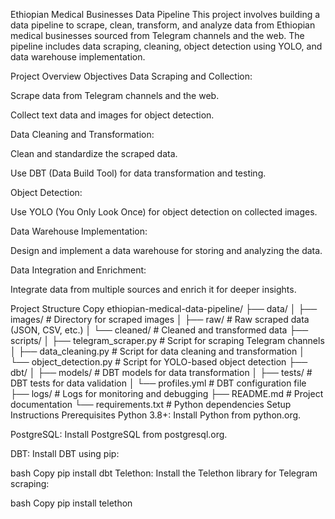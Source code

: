 Ethiopian Medical Businesses Data Pipeline
This project involves building a data pipeline to scrape, clean, transform, and analyze data from Ethiopian medical businesses sourced from Telegram channels and the web. The pipeline includes data scraping, cleaning, object detection using YOLO, and data warehouse implementation.

Project Overview
Objectives
Data Scraping and Collection:

Scrape data from Telegram channels and the web.

Collect text data and images for object detection.

Data Cleaning and Transformation:

Clean and standardize the scraped data.

Use DBT (Data Build Tool) for data transformation and testing.

Object Detection:

Use YOLO (You Only Look Once) for object detection on collected images.

Data Warehouse Implementation:

Design and implement a data warehouse for storing and analyzing the data.

Data Integration and Enrichment:

Integrate data from multiple sources and enrich it for deeper insights.

Project Structure
Copy
ethiopian-medical-data-pipeline/
├── data/
│   ├── images/                  # Directory for scraped images
│   ├── raw/                     # Raw scraped data (JSON, CSV, etc.)
│   └── cleaned/                 # Cleaned and transformed data
├── scripts/
│   ├── telegram_scraper.py      # Script for scraping Telegram channels
│   ├── data_cleaning.py         # Script for data cleaning and transformation
│   └── object_detection.py      # Script for YOLO-based object detection
├── dbt/
│   ├── models/                  # DBT models for data transformation
│   ├── tests/                   # DBT tests for data validation
│   └── profiles.yml             # DBT configuration file
├── logs/                        # Logs for monitoring and debugging
├── README.md                    # Project documentation
└── requirements.txt             # Python dependencies
Setup Instructions
Prerequisites
Python 3.8+: Install Python from python.org.

PostgreSQL: Install PostgreSQL from postgresql.org.

DBT: Install DBT using pip:

bash
Copy
pip install dbt
Telethon: Install the Telethon library for Telegram scraping:

bash
Copy
pip install telethon